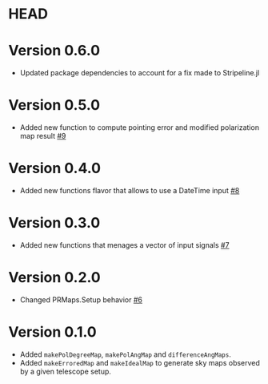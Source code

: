 # HEAD

# Version 0.6.0
- Updated package dependencies to account for a fix made to Stripeline.jl

# Version 0.5.0
- Added new function to compute pointing error and modified polarization map result [#9](https://github.com/teob97/PRMaps.jl/pull/9)

# Version 0.4.0
- Added new functions flavor that allows to use a DateTime input [#8](https://github.com/teob97/PRMaps.jl/pull/8)

# Version 0.3.0
- Added new functions that menages a vector of input signals [#7](https://github.com/teob97/PRMaps.jl/pull/7)

# Version 0.2.0
- Changed PRMaps.Setup behavior [#6](https://github.com/teob97/PRMaps.jl/pull/6)

# Version 0.1.0
- Added `makePolDegreeMap`, `makePolAngMap` and `differenceAngMaps`.
- Added `makeErroredMap` and `makeIdealMap` to generate sky maps observed by a given telescope setup.

